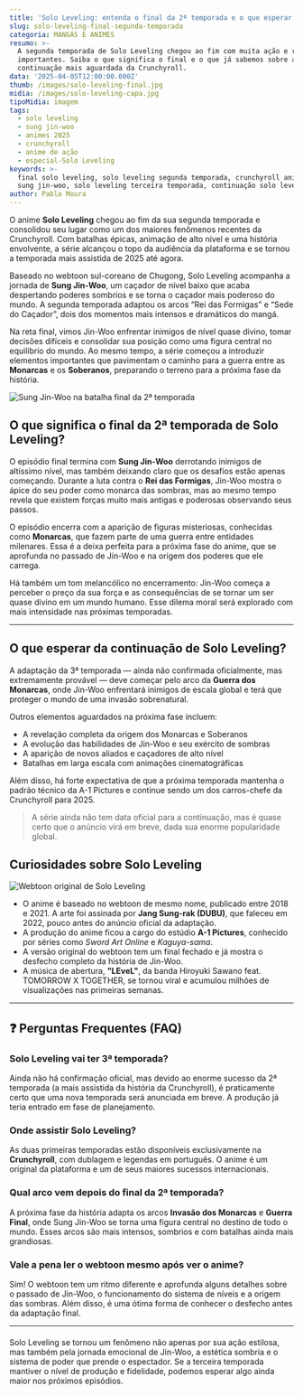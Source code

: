 ```yaml
---
title: 'Solo Leveling: entenda o final da 2ª temporada e o que esperar da continuação'
slug: solo-leveling-final-segunda-temporada
categoria: MANGÁS E ANIMES
resumo: >-
  A segunda temporada de Solo Leveling chegou ao fim com muita ação e revelações
  importantes. Saiba o que significa o final e o que já sabemos sobre a
  continuação mais aguardada da Crunchyroll.
data: '2025-04-05T12:00:00.000Z'
thumb: /images/solo-leveling-final.jpg
midia: /images/solo-leveling-capa.jpg
tipoMidia: imagem
tags:
  - solo leveling
  - sung jin-woo
  - animes 2025
  - crunchyroll
  - anime de ação
  - especial-Solo Leveling
keywords: >-
  final solo leveling, solo leveling segunda temporada, crunchyroll anime 2025,
  sung jin-woo, solo leveling terceira temporada, continuação solo leveling
author: Pablo Moura
---
```


O anime **Solo Leveling** chegou ao fim da sua segunda temporada e consolidou seu lugar como um dos maiores fenômenos recentes da Crunchyroll. Com batalhas épicas, animação de alto nível e uma história envolvente, a série alcançou o topo da audiência da plataforma e se tornou a temporada mais assistida de 2025 até agora.

Baseado no webtoon sul-coreano de Chugong, Solo Leveling acompanha a jornada de **Sung Jin-Woo**, um caçador de nível baixo que acaba despertando poderes sombrios e se torna o caçador mais poderoso do mundo. A segunda temporada adaptou os arcos “Rei das Formigas” e “Sede do Caçador”, dois dos momentos mais intensos e dramáticos do mangá.

Na reta final, vimos Jin-Woo enfrentar inimigos de nível quase divino, tomar decisões difíceis e consolidar sua posição como uma figura central no equilíbrio do mundo. Ao mesmo tempo, a série começou a introduzir elementos importantes que pavimentam o caminho para a guerra entre as **Monarcas** e os **Soberanos**, preparando o terreno para a próxima fase da história.

![Sung Jin-Woo na batalha final da 2ª temporada](/images/final-solo-leveling.jpg "Episódio final da 2ª temporada de Solo Leveling")

## O que significa o final da 2ª temporada de Solo Leveling?

O episódio final termina com **Sung Jin-Woo** derrotando inimigos de altíssimo nível, mas também deixando claro que os desafios estão apenas começando. Durante a luta contra o **Rei das Formigas**, Jin-Woo mostra o ápice do seu poder como monarca das sombras, mas ao mesmo tempo revela que existem forças muito mais antigas e poderosas observando seus passos.

O episódio encerra com a aparição de figuras misteriosas, conhecidas como **Monarcas**, que fazem parte de uma guerra entre entidades milenares. Essa é a deixa perfeita para a próxima fase do anime, que se aprofunda no passado de Jin-Woo e na origem dos poderes que ele carrega.

Há também um tom melancólico no encerramento: Jin-Woo começa a perceber o preço da sua força e as consequências de se tornar um ser quase divino em um mundo humano. Esse dilema moral será explorado com mais intensidade nas próximas temporadas.

---

## O que esperar da continuação de Solo Leveling?

A adaptação da 3ª temporada — ainda não confirmada oficialmente, mas extremamente provável — deve começar pelo arco da **Guerra dos Monarcas**, onde Jin-Woo enfrentará inimigos de escala global e terá que proteger o mundo de uma invasão sobrenatural.

Outros elementos aguardados na próxima fase incluem:

- A revelação completa da origem dos Monarcas e Soberanos  
- A evolução das habilidades de Jin-Woo e seu exército de sombras  
- A aparição de novos aliados e caçadores de alto nível  
- Batalhas em larga escala com animações cinematográficas

Além disso, há forte expectativa de que a próxima temporada mantenha o padrão técnico da A-1 Pictures e continue sendo um dos carros-chefe da Crunchyroll para 2025.

> A série ainda não tem data oficial para a continuação, mas é quase certo que o anúncio virá em breve, dada sua enorme popularidade global.

## Curiosidades sobre Solo Leveling

![Webtoon original de Solo Leveling](/images/solo-leveling-webtoon.png "Webtoon original de Solo Leveling com arte de Jang Sung-rak")

- O anime é baseado no webtoon de mesmo nome, publicado entre 2018 e 2021. A arte foi assinada por **Jang Sung-rak (DUBU)**, que faleceu em 2022, pouco antes do anúncio oficial da adaptação.
- A produção do anime ficou a cargo do estúdio **A-1 Pictures**, conhecido por séries como *Sword Art Online* e *Kaguya-sama*.
- A versão original do webtoon tem um final fechado e já mostra o desfecho completo da história de Jin-Woo.
- A música de abertura, **"LEveL"**, da banda Hiroyuki Sawano feat. TOMORROW X TOGETHER, se tornou viral e acumulou milhões de visualizações nas primeiras semanas.

---

## ❓ Perguntas Frequentes (FAQ)

### Solo Leveling vai ter 3ª temporada?

Ainda não há confirmação oficial, mas devido ao enorme sucesso da 2ª temporada (a mais assistida da história da Crunchyroll), é praticamente certo que uma nova temporada será anunciada em breve. A produção já teria entrado em fase de planejamento.

### Onde assistir Solo Leveling?

As duas primeiras temporadas estão disponíveis exclusivamente na **Crunchyroll**, com dublagem e legendas em português. O anime é um original da plataforma e um de seus maiores sucessos internacionais.

### Qual arco vem depois do final da 2ª temporada?

A próxima fase da história adapta os arcos **Invasão dos Monarcas** e **Guerra Final**, onde Sung Jin-Woo se torna uma figura central no destino de todo o mundo. Esses arcos são mais intensos, sombrios e com batalhas ainda mais grandiosas.

### Vale a pena ler o webtoon mesmo após ver o anime?

Sim! O webtoon tem um ritmo diferente e aprofunda alguns detalhes sobre o passado de Jin-Woo, o funcionamento do sistema de níveis e a origem das sombras. Além disso, é uma ótima forma de conhecer o desfecho antes da adaptação final.

---
####
Solo Leveling se tornou um fenômeno não apenas por sua ação estilosa, mas também pela jornada emocional de Jin-Woo, a estética sombria e o sistema de poder que prende o espectador. Se a terceira temporada mantiver o nível de produção e fidelidade, podemos esperar algo ainda maior nos próximos episódios.

